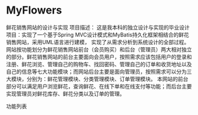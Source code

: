 # MyFlowers
鲜花销售网站的设计与实现
项目描述：
这是我本科的独立设计与实现的毕业设计项目：实现了一个基于Spring MVC设计模式和MyBatis持久化框架相结合的鲜花销售网站，采用UML语言进行建模，
实现了从需求分析到系统设计的全部过程。网站按功能划分为鲜花销售网站前台（会员购买）和后台（管理员）两大相对独立的部分。鲜花销售网站的前台主要面向会员用户，按照需求应该包括用户的登录和注册、鲜花浏览、管理自己的购物车、找回密码、管理自己的订单和收货地址以及自己的信息等七大功能模块；而网站后台主要是面向管理员，按照需求可以分为三大模块，分别为：鲜花管理模块、分类管理模块、订单管理模块。
本网站的前台部分可以满足用户浏览鲜花，查询鲜花、在线下单和在线支付等功能；而后台主要实现管理员对鲜花库存、鲜花分类以及订单的管理。

功能列表
